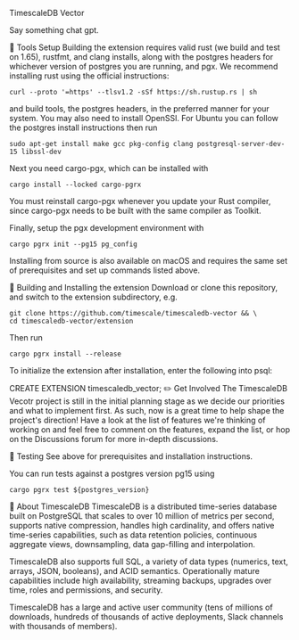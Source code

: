 TimescaleDB Vector

Say something chat gpt.

🔧 Tools Setup
Building the extension requires valid rust (we build and test on 1.65), rustfmt, and clang installs, along with the postgres headers for whichever version of postgres you are running, and pgx. We recommend installing rust using the official instructions:
```shell
curl --proto '=https' --tlsv1.2 -sSf https://sh.rustup.rs | sh
```
and build tools, the postgres headers, in the preferred manner for your system. You may also need to install OpenSSl. For Ubuntu you can follow the postgres install instructions then run

```shell
sudo apt-get install make gcc pkg-config clang postgresql-server-dev-15 libssl-dev
```

Next you need cargo-pgx, which can be installed with
```shell
cargo install --locked cargo-pgrx
```

You must reinstall cargo-pgx whenever you update your Rust compiler, since cargo-pgx needs to be built with the same compiler as Toolkit.

Finally, setup the pgx development environment with
```shell
cargo pgrx init --pg15 pg_config
```

Installing from source is also available on macOS and requires the same set of prerequisites and set up commands listed above.

💾 Building and Installing the extension
Download or clone this repository, and switch to the extension subdirectory, e.g.
```shell
git clone https://github.com/timescale/timescaledb-vector && \
cd timescaledb-vector/extension
```

Then run
```shell
cargo pgrx install --release 
```

To initialize the extension after installation, enter the following into psql:

CREATE EXTENSION timescaledb_vector;
✏️ Get Involved
The TimescaleDB Vecotr project is still in the initial planning stage as we decide our priorities and what to implement first. As such, now is a great time to help shape the project's direction! Have a look at the list of features we're thinking of working on and feel free to comment on the features, expand the list, or hop on the Discussions forum for more in-depth discussions.

🔨 Testing
See above for prerequisites and installation instructions.

You can run tests against a postgres version pg15 using
```shell
cargo pgrx test ${postgres_version}
```
🐯 About TimescaleDB
TimescaleDB is a distributed time-series database built on PostgreSQL that scales to over 10 million of metrics per second, supports native compression, handles high cardinality, and offers native time-series capabilities, such as data retention policies, continuous aggregate views, downsampling, data gap-filling and interpolation.

TimescaleDB also supports full SQL, a variety of data types (numerics, text, arrays, JSON, booleans), and ACID semantics. Operationally mature capabilities include high availability, streaming backups, upgrades over time, roles and permissions, and security.

TimescaleDB has a large and active user community (tens of millions of downloads, hundreds of thousands of active deployments, Slack channels with thousands of members).